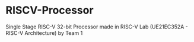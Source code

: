 # RISCV-Processor
Single Stage RISC-V 32-bit Processor made in RISC-V Lab (UE21EC352A - RISC-V Architecture) by Team 1

